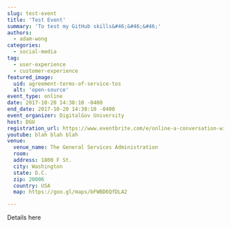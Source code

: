 ```yaml
---
slug: test-event
title: 'Test Event'
summary: 'To test my GitHub skills&#46;&#46;&#46;'
authors: 
  - adam-wong
categories: 
  - social-media
tag: 
  - user-experience
  - customer-experience
featured_image: 
  uid: agreement-terms-of-service-tos
  alt: 'open-source'
event_type: online
date: 2017-10-20 14:38:10 -0400
end_date: 2017-10-20 14:38:10 -0400
event_organizer: DigitalGov University
host: DGU
registration_url: https://www.eventbrite.com/e/online-a-conversation-with-itif-about-the-state-of-federal-government-websites-registration-37202143613
youtube: blah blah blah
venue: 
  venue_name: The General Services Administration
  room: 
  address: 1800 F St.
  city: Washington
  state: D.C.
  zip: 20006
  country: USA
  map: https://goo.gl/maps/bFWBD6QfDLA2

---
```


Details here
